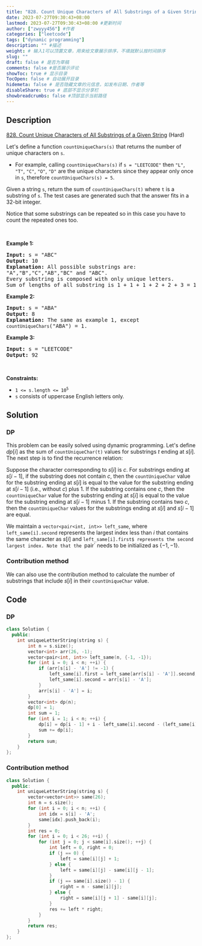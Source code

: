 ```yaml
---
title: "828. Count Unique Characters of All Substrings of a Given String (Hard)"
date: 2023-07-27T09:30:43+08:00
lastmod: 2023-07-27T09:30:43+08:00 #更新时间
author: ["zwyyy456"] #作者
categories: ["leetcode"]
tags: ["dynamic programming"]
description: "" #描述
weight: # 输入1可以顶置文章，用来给文章展示排序，不填就默认按时间排序
slug: ""
draft: false # 是否为草稿
comments: false #是否展示评论
showToc: true # 显示目录
TocOpen: false # 自动展开目录
hidemeta: false # 是否隐藏文章的元信息，如发布日期、作者等
disableShare: true # 底部不显示分享栏
showbreadcrumbs: false #顶部显示当前路径
---
```

## Description

[828. Count Unique Characters of All Substrings of a Given String][link] (Hard)

[link]: https://leetcode.com/problems/count-unique-characters-of-all-substrings-of-a-given-string/

<p>Let&#39;s define a function <code>countUniqueChars(s)</code> that returns the number of unique
characters on <code>s</code>.</p>

<ul>
	<li>For example, calling <code>countUniqueChars(s)</code> if <code>s = &quot;LEETCODE&quot;</code>
then <code>&quot;L&quot;</code>, <code>&quot;T&quot;</code>, <code>&quot;C&quot;</code>,
<code>&quot;O&quot;</code>, <code>&quot;D&quot;</code> are the unique characters since they appear
only once in <code>s</code>, therefore <code>countUniqueChars(s) = 5</code>.</li>
</ul>

<p>Given a string <code>s</code>, return the sum of <code>countUniqueChars(t)</code> where
<code>t</code> is a substring of <code>s</code>. The test cases are generated such that the answer
fits in a 32-bit integer.</p>

<p>Notice that some substrings can be repeated so in this case you have to count the repeated ones
too.</p>

<p>&nbsp;</p>
<p><strong class="example">Example 1:</strong></p>

<pre>
<strong>Input:</strong> s = &quot;ABC&quot;
<strong>Output:</strong> 10
<strong>Explanation: </strong>All possible substrings are:
&quot;A&quot;,&quot;B&quot;,&quot;C&quot;,&quot;AB&quot;,&quot;BC&quot; and &quot;ABC&quot;.
Every substring is composed with only unique letters.
Sum of lengths of all substring is 1 + 1 + 1 + 2 + 2 + 3 = 10
</pre>

<p><strong class="example">Example 2:</strong></p>

<pre>
<strong>Input:</strong> s = &quot;ABA&quot;
<strong>Output:</strong> 8
<strong>Explanation: </strong>The same as example 1, except
<code>countUniqueChars</code>(&quot;ABA&quot;) = 1.
</pre>

<p><strong class="example">Example 3:</strong></p>

<pre>
<strong>Input:</strong> s = &quot;LEETCODE&quot;
<strong>Output:</strong> 92
</pre>

<p>&nbsp;</p>
<p><strong>Constraints:</strong></p>

<ul>
	<li><code>1 &lt;= s.length &lt;= 10<sup>5</sup></code></li>
	<li><code>s</code> consists of uppercase English letters only.</li>
</ul>

## Solution

### DP

This problem can be easily solved using dynamic programming. Let's define $dp[i]$ as the sum of `countUniqueChar(t)` values for substrings $t$ ending at $s[i]$. The next step is to find the recurrence relation:

Suppose the character corresponding to $s[i]$ is $c$. For substrings ending at $s[i-1]$, if the substring does not contain $c$, then the `countUniqueChar` value for the substring ending at $s[i]$ is equal to the value for the substring ending at $s[i-1]$ (i.e., without $c$) plus $1$. If the substring contains one $c$, then the `countUniqueChar` value for the substring ending at $s[i]$ is equal to the value for the substring ending at $s[i-1]$ minus $1$. If the substring contains two $c$, then the `countUniqueChar` values for the substrings ending at $s[i]$ and $s[i-1]$ are equal.

We maintain a `vector<pair<int, int>> left_same`, where `left_same[i].second` represents the largest index less than $i$ that contains the same character as $s[i]$ and `left_same[i].first$ represents the second largest index. Note that the `pair` needs to be initialized as $\lbrace -1, -1\rbrace$.

### Contribution method

We can also use the contribution method to calculate the number of substrings that include $s[i]$ in their `countUniqueChar` value.

## Code

### DP

```cpp
class Solution {
  public:
    int uniqueLetterString(string s) {
        int n = s.size();
        vector<int> arr(26, -1);
        vector<pair<int, int>> left_same(n, {-1, -1});
        for (int i = 0; i < n; ++i) {
            if (arr[s[i] - 'A'] != -1) {
                left_same[i].first = left_same[arr[s[i] - 'A']].second;
                left_same[i].second = arr[s[i] - 'A'];
            }
            arr[s[i] - 'A'] = i;
        }
        vector<int> dp(n);
        dp[0] = 1;
        int sum = 1;
        for (int i = 1; i < n; ++i) {
            dp[i] = dp[i - 1] + i - left_same[i].second - (left_same[i].second - left_same[i].first);
            sum += dp[i];
        }
        return sum;
    }
};
```

### Contribution method

```cpp
class Solution {
  public:
    int uniqueLetterString(string s) {
        vector<vector<int>> same(26);
        int n = s.size();
        for (int i = 0; i < n; ++i) {
            int idx = s[i] - 'A';
            same[idx].push_back(i);
        }
        int res = 0;
        for (int i = 0; i < 26; ++i) {
            for (int j = 0; j < same[i].size(); ++j) {
                int left = 0, right = 0;
                if (j == 0) {
                    left = same[i][j] + 1;
                } else {
                    left = same[i][j] - same[i][j - 1];
                }
                if (j == same[i].size() - 1) {
                    right = n - same[i][j];
                } else {
                    right = same[i][j + 1] - same[i][j];
                }
                res += left * right;
            }
        }
        return res;
    }
};
```

